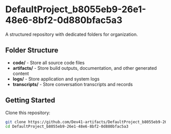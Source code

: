 # DefaultProject_b8055eb9-26e1-48e6-8bf2-0d880bfac5a3
A structured repository with dedicated folders for organization.

## Folder Structure

- **code/** - Store all source code files
- **artifacts/** - Store build outputs, documentation, and other generated content
- **logs/** - Store application and system logs
- **transcripts/** - Store conversation transcripts and records

## Getting Started

Clone this repository:
```bash
git clone https://github.com/Dev41-artifacts/DefaultProject_b8055eb9-26e1-48e6-8bf2-0d880bfac5a3
cd DefaultProject_b8055eb9-26e1-48e6-8bf2-0d880bfac5a3
```
